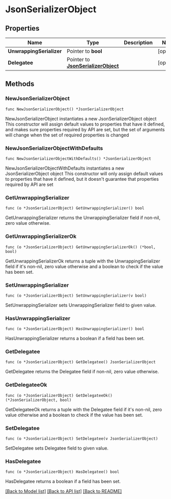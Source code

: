 # JsonSerializerObject

## Properties

Name | Type | Description | Notes
------------ | ------------- | ------------- | -------------
**UnwrappingSerializer** | Pointer to **bool** |  | [optional] 
**Delegatee** | Pointer to [**JsonSerializerObject**](JsonSerializerObject.md) |  | [optional] 

## Methods

### NewJsonSerializerObject

`func NewJsonSerializerObject() *JsonSerializerObject`

NewJsonSerializerObject instantiates a new JsonSerializerObject object
This constructor will assign default values to properties that have it defined,
and makes sure properties required by API are set, but the set of arguments
will change when the set of required properties is changed

### NewJsonSerializerObjectWithDefaults

`func NewJsonSerializerObjectWithDefaults() *JsonSerializerObject`

NewJsonSerializerObjectWithDefaults instantiates a new JsonSerializerObject object
This constructor will only assign default values to properties that have it defined,
but it doesn't guarantee that properties required by API are set

### GetUnwrappingSerializer

`func (o *JsonSerializerObject) GetUnwrappingSerializer() bool`

GetUnwrappingSerializer returns the UnwrappingSerializer field if non-nil, zero value otherwise.

### GetUnwrappingSerializerOk

`func (o *JsonSerializerObject) GetUnwrappingSerializerOk() (*bool, bool)`

GetUnwrappingSerializerOk returns a tuple with the UnwrappingSerializer field if it's non-nil, zero value otherwise
and a boolean to check if the value has been set.

### SetUnwrappingSerializer

`func (o *JsonSerializerObject) SetUnwrappingSerializer(v bool)`

SetUnwrappingSerializer sets UnwrappingSerializer field to given value.

### HasUnwrappingSerializer

`func (o *JsonSerializerObject) HasUnwrappingSerializer() bool`

HasUnwrappingSerializer returns a boolean if a field has been set.

### GetDelegatee

`func (o *JsonSerializerObject) GetDelegatee() JsonSerializerObject`

GetDelegatee returns the Delegatee field if non-nil, zero value otherwise.

### GetDelegateeOk

`func (o *JsonSerializerObject) GetDelegateeOk() (*JsonSerializerObject, bool)`

GetDelegateeOk returns a tuple with the Delegatee field if it's non-nil, zero value otherwise
and a boolean to check if the value has been set.

### SetDelegatee

`func (o *JsonSerializerObject) SetDelegatee(v JsonSerializerObject)`

SetDelegatee sets Delegatee field to given value.

### HasDelegatee

`func (o *JsonSerializerObject) HasDelegatee() bool`

HasDelegatee returns a boolean if a field has been set.


[[Back to Model list]](../README.md#documentation-for-models) [[Back to API list]](../README.md#documentation-for-api-endpoints) [[Back to README]](../README.md)


